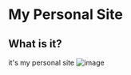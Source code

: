 # My Personal Site
## What is it?
it's my personal site
![image](https://github.com/user-attachments/assets/a5037e88-5fda-4994-9d22-1aa67e7519de)
